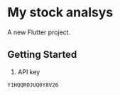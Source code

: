 # My stock analsys

A new Flutter project.

## Getting Started

1. API key

```bash
Y1HQQROJUQ0Y8V26
```
